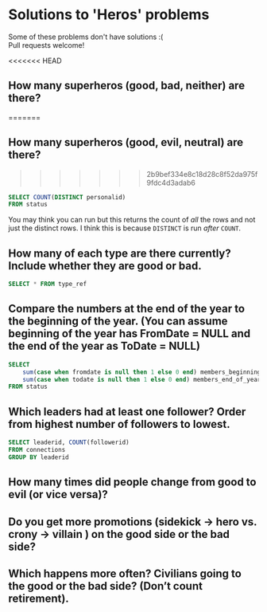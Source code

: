 # Solutions to 'Heros' problems

Some of these problems don't have solutions :(  
Pull requests welcome!

<<<<<<< HEAD
## How many superheros (good, bad, neither) are there?
=======
## How many superheros (good, evil, neutral) are there?
>>>>>>> 2b9bef334e8c18d28c8f52da975f9fdc4d3adab6

```sql
SELECT COUNT(DISTINCT personalid)
FROM status
```

You may think you can run but this returns the count of *all* the rows and not just the distinct rows. I think this is because `DISTINCT` is run *after* `COUNT`.

## How many of each type are there currently? Include whether they are good or bad.

```sql
SELECT * FROM type_ref
```

## Compare the numbers at the end of the year to the beginning of the year. (You can assume beginning of the year has FromDate = NULL and the end of the year as ToDate = NULL)

```sql
SELECT 
    sum(case when fromdate is null then 1 else 0 end) members_beginning_year,
    sum(case when todate is null then 1 else 0 end) members_end_of_year
FROM status
```

## Which leaders had at least one follower? Order from highest number of followers to lowest.

```sql
SELECT leaderid, COUNT(followerid) 
FROM connections
GROUP BY leaderid
```

## How many times did people change from good to evil (or vice versa)?

## Do you get more promotions (sidekick -> hero vs. crony -> villain ) on the good side or the bad side?

## Which happens more often? Civilians going to the good or the bad side? (Don’t count retirement).
